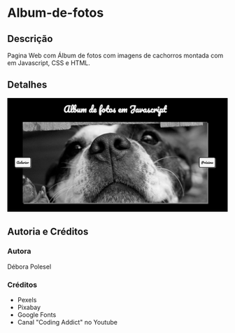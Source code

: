 # Album-de-fotos

## Descrição

Pagina Web com Álbum de fotos com imagens de cachorros montada com em Javascript, CSS e HTML. 

## Detalhes
![Imagem da página](https://github.com/deborapolesel/Album-de-fotos/blob/master/detalhes.png
)

## Autoria e Créditos

### Autora
Débora Polesel

### Créditos
* Pexels
* Pixabay
* Google Fonts
* Canal "Coding Addict" no Youtube
